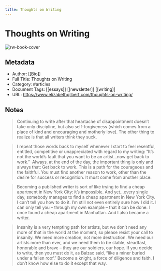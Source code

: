 ```yaml
---
title: Thoughts on Writing
---
```

# Thoughts on Writing

![rw-book-cover](https://readwise-assets.s3.amazonaws.com/static/images/article2.74d541386bbf.png)

## Metadata
- Author: [[Bio]]
- Full Title: Thoughts on Writing
- Category: #articles
- Document Tags: [[essays]] [[newsletter]] [[writing]] 
- URL: https://www.elizabethgilbert.com/thoughts-on-writing/

## Notes
> Continuing to write after that heartache of disappointment doesn’t take only discipline, but also self-forgiveness (which comes from a place of kind and encouraging and motherly love). The other thing to realize is that all writers think they suck.

> I repeat those words back to myself whenever I start to feel resentful, entitled, competitive or unappreciated with regard to my writing: “It’s not the world’s fault that you want to be an artist…now get back to work.”  Always, at the end of the day, the important thing is only and always that: Get back to work. This is a path for the courageous and the faithful. You must find another reason to work, other than the desire for success or recognition. It must come from another place.

> Becoming a published writer is sort of like trying to find a cheap apartment in New York City: it’s impossible. And yet…every single day, somebody manages to find a cheap apartment in New York City. I can’t tell you how to do it. I’m still not even entirely sure how I did it. I can only tell you – through my own example – that it can be done. I once found a cheap apartment in Manhattan. And I also became a writer.

> Insanity is a very tempting path for artists, but we don’t need any more of that in the world at the moment, so please resist your call to insanity. We need more creation, not more destruction. We need our artists more than ever, and we need them to be stable, steadfast, honorable and brave – they are our soldiers, our hope. If you decide to write, then you must do it, as Balzac said, “like a miner buried under a fallen roof.” Become a knight, a force of diligence and faith. I don’t know how else to do it except that way.


